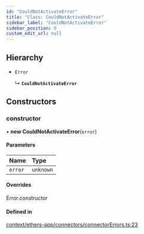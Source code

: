 ```yaml
---
id: "CouldNotActivateError"
title: "Class: CouldNotActivateError"
sidebar_label: "CouldNotActivateError"
sidebar_position: 0
custom_edit_url: null
---
```


## Hierarchy

- `Error`

  ↳ **`CouldNotActivateError`**

## Constructors

### constructor

• **new CouldNotActivateError**(`error`)

#### Parameters

| Name | Type |
| :------ | :------ |
| `error` | `unknown` |

#### Overrides

Error.constructor

#### Defined in

[context/ethers-app/connectors/connectorErrors.ts:23](https://github.com/scaffold-eth/eth-hooks/blob/56fcc82/src/context/ethers-app/connectors/connectorErrors.ts#L23)
